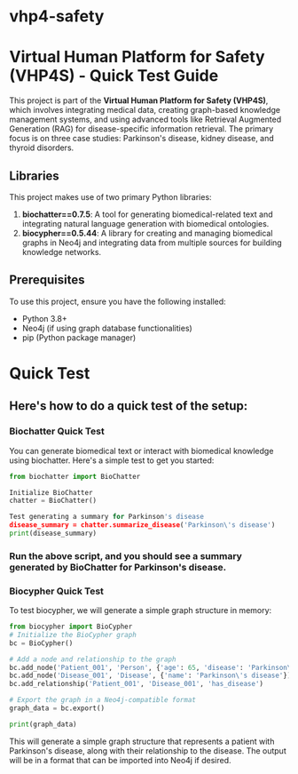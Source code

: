 # vhp4-safety

# Virtual Human Platform for Safety (VHP4S) - Quick Test Guide

This project is part of the **Virtual Human Platform for Safety (VHP4S)**, which involves integrating medical data, creating graph-based knowledge management systems, and using advanced tools like Retrieval Augmented Generation (RAG) for disease-specific information retrieval. The primary focus is on three case studies: Parkinson's disease, kidney disease, and thyroid disorders.

## Libraries

This project makes use of two primary Python libraries:
1. **biochatter==0.7.5**: A tool for generating biomedical-related text and integrating natural language generation with biomedical ontologies.
2. **biocypher==0.5.44**: A library for creating and managing biomedical graphs in Neo4j and integrating data from multiple sources for building knowledge networks.

## Prerequisites

To use this project, ensure you have the following installed:
- Python 3.8+
- Neo4j (if using graph database functionalities)
- pip (Python package manager)

# Quick Test
## Here's how to do a quick test of the setup:

### Biochatter Quick Test
You can generate biomedical text or interact with biomedical knowledge using biochatter. Here's a simple test to get you started:

```python
from biochatter import BioChatter

Initialize BioChatter
chatter = BioChatter()

Test generating a summary for Parkinson's disease
disease_summary = chatter.summarize_disease('Parkinson\'s disease')
print(disease_summary)
```

### Run the above script, and you should see a summary generated by BioChatter for Parkinson's disease.

### Biocypher Quick Test
To test biocypher, we will generate a simple graph structure in memory:

```python
from biocypher import BioCypher
# Initialize the BioCypher graph
bc = BioCypher()

# Add a node and relationship to the graph
bc.add_node('Patient_001', 'Person', {'age': 65, 'disease': 'Parkinson\'s disease'})
bc.add_node('Disease_001', 'Disease', {'name': 'Parkinson\'s disease'})
bc.add_relationship('Patient_001', 'Disease_001', 'has_disease')

# Export the graph in a Neo4j-compatible format
graph_data = bc.export()

print(graph_data)
```

This will generate a simple graph structure that represents a patient with Parkinson's disease, along with their relationship to the disease. The output will be in a format that can be imported into Neo4j if desired.